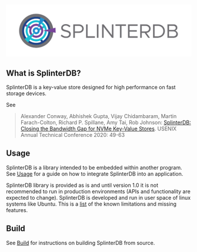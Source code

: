 ![SplinterDB Project Logo](docs/images/splinterDB-logo.png)

## What is SplinterDB?
SplinterDB is a key-value store designed for high performance on fast storage devices.

See
> Alexander Conway, Abhishek Gupta, Vijay Chidambaram, Martin Farach-Colton, Richard P. Spillane, Amy Tai, Rob Johnson:
[SplinterDB: Closing the Bandwidth Gap for NVMe Key-Value Stores](https://www.usenix.org/conference/atc20/presentation/conway). USENIX Annual Technical Conference 2020: 49-63

## Usage
SplinterDB is a library intended to be embedded within another program.  See [Usage](docs/usage.md) for a guide on how to integrate SplinterDB into an application.

SplinterDB library is provided as is and until version 1.0 it is not recommended to run in production environments (APIs and functionality are expected to change). SplinterDB is developed and run in user space of linux systems like Ubuntu. This is a [list](docs/limitations.md) of the known limitations and missing features.

## Build
See [Build](docs/build.md) for instructions on building SplinterDB from source.
